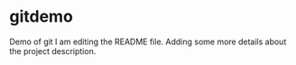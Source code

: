 # gitdemo
Demo of git
I am editing the README file. Adding some more details about the project
description.
